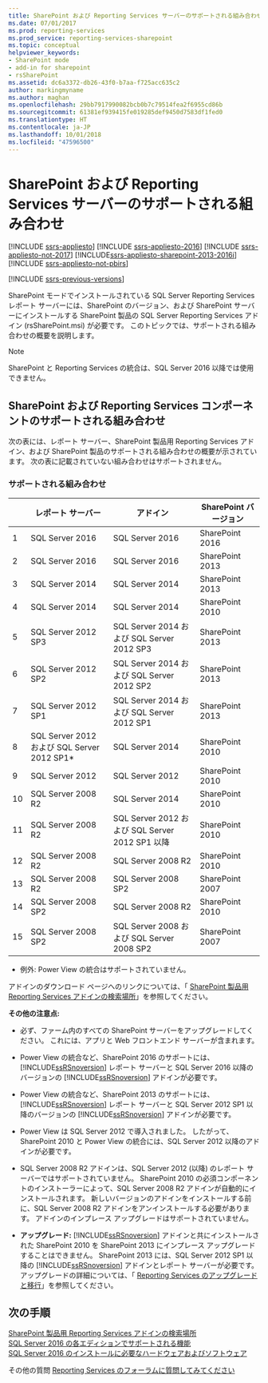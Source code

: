 ```yaml
---
title: SharePoint および Reporting Services サーバーのサポートされる組み合わせ | Microsoft Docs
ms.date: 07/01/2017
ms.prod: reporting-services
ms.prod_service: reporting-services-sharepoint
ms.topic: conceptual
helpviewer_keywords:
- SharePoint mode
- add-in for sharepoint
- rsSharePoint
ms.assetid: dc6a3372-db26-43f0-b7aa-f725acc635c2
author: markingmyname
ms.author: maghan
ms.openlocfilehash: 29bb7917990082bcb0b7c79514fea2f6955cd86b
ms.sourcegitcommit: 61381ef939415fe019285def9450d7583df1fed0
ms.translationtype: HT
ms.contentlocale: ja-JP
ms.lasthandoff: 10/01/2018
ms.locfileid: "47596500"
---
```

# <a name="supported-combinations-of-sharepoint-and-reporting-services-server"></a>SharePoint および Reporting Services サーバーのサポートされる組み合わせ

[!INCLUDE [ssrs-appliesto](../../includes/ssrs-appliesto.md)] [!INCLUDE [ssrs-appliesto-2016](../../includes/ssrs-appliesto-2016.md)] [!INCLUDE [ssrs-appliesto-not-2017](../../includes/ssrs-appliesto-not-2017.md)] [!INCLUDE[ssrs-appliesto-sharepoint-2013-2016i](../../includes/ssrs-appliesto-sharepoint-2013-2016.md)] [!INCLUDE [ssrs-appliesto-not-pbirs](../../includes/ssrs-appliesto-not-pbirs.md)]

[!INCLUDE [ssrs-previous-versions](../../includes/ssrs-previous-versions.md)]

SharePoint モードでインストールされている SQL Server Reporting Services レポート サーバーには、SharePoint のバージョン、および SharePoint サーバーにインストールする SharePoint 製品の SQL Server Reporting Services アドイン (rsSharePoint.msi) が必要です。 このトピックでは、サポートされる組み合わせの概要を説明します。

> [!NOTE]
> SharePoint と Reporting Services の統合は、SQL Server 2016 以降では使用できません。

## <a name="supported-combinations-of-sharepoint-and-reporting-services-components"></a>SharePoint および Reporting Services コンポーネントのサポートされる組み合わせ

 次の表には、レポート サーバー、SharePoint 製品用 Reporting Services アドイン、および SharePoint 製品のサポートされる組み合わせの概要が示されています。 次の表に記載されていない組み合わせはサポートされません。

### <a name="supported-combinations"></a>サポートされる組み合わせ

||レポート サーバー|アドイン|SharePoint バージョン|
|-|-------------------|-------------|------------------------|
|1|SQL Server 2016|SQL Server 2016|SharePoint 2016|
|2|SQL Server 2016|SQL Server 2016|SharePoint 2013|
|3|SQL Server 2014|SQL Server 2014|SharePoint 2013|
|4|SQL Server 2014|SQL Server 2014|SharePoint 2010|
|5|SQL Server 2012 SP3|SQL Server 2014 および SQL Server 2012 SP3|SharePoint 2013|
|6|SQL Server 2012 SP2|SQL Server 2014 および SQL Server 2012 SP2|SharePoint 2013|
|7|SQL Server 2012 SP1|SQL Server 2014 および SQL Server 2012 SP1|SharePoint 2013|
|8|SQL Server 2012 および SQL Server 2012 SP1*|SQL Server 2014|SharePoint 2010|
|9|SQL Server 2012|SQL Server 2012|SharePoint 2010|
|10|SQL Server 2008 R2|SQL Server 2014|SharePoint 2010|
|11|SQL Server 2008 R2|SQL Server 2012 および SQL Server 2012 SP1 以降|SharePoint 2010|
|12|SQL Server 2008 R2|SQL Server 2008 R2|SharePoint 2010|
|13|SQL Server 2008 R2|SQL Server 2008 SP2|SharePoint 2007|
|14|SQL Server 2008 SP2|SQL Server 2008 R2|SharePoint 2010|
|15|SQL Server 2008 SP2|SQL Server 2008 および SQL Server 2008 SP2|SharePoint 2007|

 * 例外: Power View の統合はサポートされていません。

 アドインのダウンロード ページへのリンクについては、「 [SharePoint 製品用 Reporting Services アドインの検索場所](../../reporting-services/install-windows/where-to-find-the-reporting-services-add-in-for-sharepoint-products.md)」を参照してください。  

 **その他の注意点:**

- 必ず、ファーム内のすべての SharePoint サーバーをアップグレードしてください。 これには、アプリと Web フロントエンド サーバーが含まれます。

- Power View の統合など、SharePoint 2016 のサポートには、 [!INCLUDE[ssRSnoversion](../../includes/ssrsnoversion-md.md)] レポート サーバーと SQL Server 2016 以降のバージョンの [!INCLUDE[ssRSnoversion](../../includes/ssrsnoversion-md.md)] アドインが必要です。

- Power View の統合など、SharePoint 2013 のサポートには、 [!INCLUDE[ssRSnoversion](../../includes/ssrsnoversion-md.md)] レポート サーバーと SQL Server 2012 SP1 以降のバージョンの [!INCLUDE[ssRSnoversion](../../includes/ssrsnoversion-md.md)] アドインが必要です。

- Power View は SQL Server 2012 で導入されました。 したがって、SharePoint 2010 と Power View の統合には、SQL Server 2012 以降のアドインが必要です。

- SQL Server 2008 R2 アドインは、SQL Server 2012 (以降) のレポート サーバーではサポートされていません。 SharePoint 2010 の必須コンポーネントのインストーラーによって、SQL Server 2008 R2 アドインが自動的にインストールされます。 新しいバージョンのアドインをインストールする前に、SQL Server 2008 R2 アドインをアンインストールする必要があります。 アドインのインプレース アップグレードはサポートされていません。

- **アップグレード:** [!INCLUDE[ssRSnoversion](../../includes/ssrsnoversion-md.md)] アドインと共にインストールされた SharePoint 2010 を SharePoint 2013 にインプレース アップグレードすることはできません。 SharePoint 2013 には、SQL Server 2012 SP1 以降の [!INCLUDE[ssRSnoversion](../../includes/ssrsnoversion-md.md)] アドインとレポート サーバーが必要です。 アップグレードの詳細については、「 [Reporting Services のアップグレードと移行](../../reporting-services/install-windows/upgrade-and-migrate-reporting-services.md)」を参照してください。

## <a name="next-steps"></a>次の手順

 [SharePoint 製品用 Reporting Services アドインの検索場所](../../reporting-services/install-windows/where-to-find-the-reporting-services-add-in-for-sharepoint-products.md)   
 [SQL Server 2016 の各エディションでサポートされる機能](~/sql-server/editions-and-supported-features-for-sql-server-2016.md)   
 [SQL Server 2016 のインストールに必要なハードウェアおよびソフトウェア](../../sql-server/install/hardware-and-software-requirements-for-installing-sql-server.md)  

その他の質問 [Reporting Services のフォーラムに質問してみてください](http://go.microsoft.com/fwlink/?LinkId=620231)
